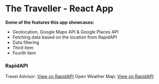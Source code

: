 # The Traveller - React App

**Some of the features this app showcases:**

- Geolocation, Google Maps API & Google Places API
- Fetching data based on the location from RapidAPI
- Data filtering
- Third item
- Fourth item

### RapidAPI

Travel Advisor: [View on RapidAPI](https://rapidapi.com/apidojo/api/travel-advisor)
Open Weather Map: [View on RapidAPI](https://rapidapi.com/community/api/open-weather-map)
